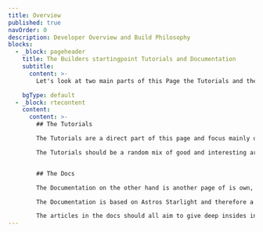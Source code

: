 ```yaml
---
title: Overview
published: true
navOrder: 0
description: Developer Overview and Build Philosophy
blocks:
  - _block: pageheader
    title: The Builders startingpoint Tutorials and Documentation
    subtitle:
      content: >-
        Let's look at two main parts of this Page the Tutorials and the Docs. They are the center of this whole website and focus will mostly be on. Both areas will become the biggest resources of this website, with many different articles and topics to learn from.

    bgType: default
  - _block: rtecontent
    content:
      content: >-
        ## The Tutorials

        The Tutorials are a direct part of this page and focus mainly on different articles about web3, DeFi, Blockchain in general. Also other related topics like discussing pros and cons of ideas like the Buy and Burn. Here you will find a wide range of topics all focusing on Cryptocurrencies and thoughts about modern and free money.

        The Tutorials should be a random mix of good and interesting articles about the Ethos and Philosophy behind Cryptocurrencies. Here we should write and read about topics like why decentralization is a key factor, why Bitcoin was and is such a game changer, how Ethereum went many important steps further and why we need an Ethos like it's lived in the TitanX ecosystem.


        ## The Docs

        The Documentation on the other hand is another page of is own, with it's own Navigation and a specific but detailed documentation style, to create deatiled articles about Building on TitanX. Here the concept of #BuildOnTitanX should be lived, discussed and taught.

        The Documentation is based on Astros Starlight and therefore a powerful place to write detailed articles about web3 and it's development. Here either the Builders look deeper into specific ideas an topics about DeFi-protocols or the development itself get discussed

        The articles in the docs should all aim to give deep insides into Blockchain/Web3 development. May it be the planing or the financing or the actual coding of a Project.
---
```

